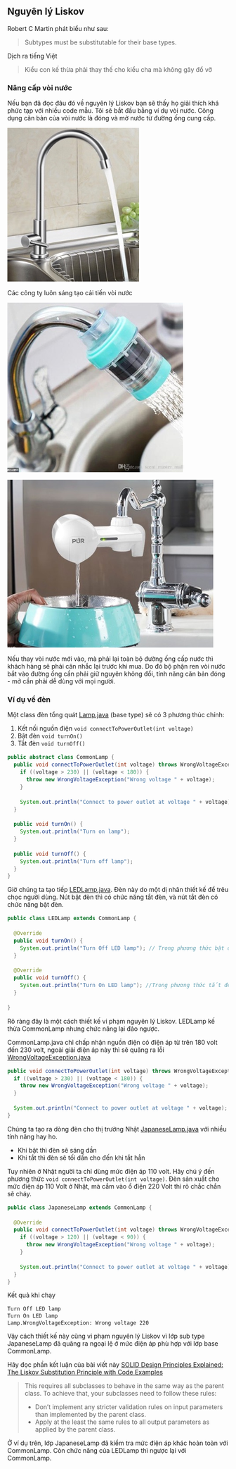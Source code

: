 ## Nguyên lý Liskov
Robert C Martin phát biểu như sau:
> Subtypes must be substitutable for their base types.

Dịch ra tiếng Việt

> Kiểu con kế thừa phải thay thế cho kiểu cha mà không gây đổ vỡ

### Nâng cấp vòi nước
Nếu bạn đã đọc đâu đó về nguyên lý Liskov bạn sẽ thấy họ giải thích khá phức tạp với nhiều code mẫu. Tôi sẽ bắt đầu bằng ví dụ vòi nước. Công dụng căn bản của vòi nước là đóng và mở nước từ đường ống cung cấp.

![](water_tap_1.jpg)

Các công ty luôn sáng tạo cải tiến vòi nước

![](water_tap_2.jpg)

![](water_tap_3.jpg)

Nếu thay vòi nước mới vào, mà phải lại toàn bộ đường ống cấp nước thì khách hàng sẽ phải cân nhắc lại trước khi mua. Do đó bộ phận ren vòi nước bắt vào đường ống cần phải giữ nguyên không đổi, tính năng căn bản đóng - mở cần phải dễ dùng với mọi người.

### Ví dụ về đèn

Một class đèn tổng quát [Lamp.java](Lamp/CommonLamp.java) (base type) sẽ có 3 phương thúc chính:
1. Kết nối nguồn điện ```void connectToPowerOutlet(int voltage)```
2. Bật đèn ```void turnOn()```
3. Tắt đèn ```void turnOff()```

```java
public abstract class CommonLamp {
  public void connectToPowerOutlet(int voltage) throws WrongVoltageException {
    if ((voltage > 230) || (voltage < 180)) {
      throw new WrongVoltageException("Wrong voltage " + voltage);    
    }

    System.out.println("Connect to power outlet at voltage " + voltage);
  }

  public void turnOn() {
    System.out.println("Turn on lamp");
  }

  public void turnOff() {
    System.out.println("Turn off lamp");
  }  
}
```

Giờ chúng ta tạo tiếp [LEDLamp.java](Lamp/LEDLamp.java). Đèn này do một dị nhân thiết kế để trêu chọc người dùng. Nút bật đèn thì có chức năng tắt đèn, và nút tắt đèn có chức năng bật đèn.
```java
public class LEDLamp extends CommonLamp {

  @Override
  public void turnOn() {
    System.out.println("Turn Off LED lamp"); // Trong phương thức bật đèn thì lại tắt đèn
  }

  @Override
  public void turnOff() {
    System.out.println("Turn On LED lamp"); //Trong phương thức tắt đèn thì lại bật đèn
  }
  
}
```
Rõ ràng đây là một cách thiết kế vi phạm nguyên lý Liskov. LEDLamp kế thừa CommonLamp nhưng chức năng lại đảo ngược.

CommonLamp.java chỉ chấp nhận nguồn điện có điện áp từ trên 180 volt đến 230 volt, ngoài giải điện áp này thì sẽ quăng ra lỗi [WrongVoltageException.java](Lamp/WrongVoltageException.java)

```java
public void connectToPowerOutlet(int voltage) throws WrongVoltageException {
  if ((voltage > 230) || (voltage < 180)) {
    throw new WrongVoltageException("Wrong voltage " + voltage);    
  }

  System.out.println("Connect to power outlet at voltage " + voltage);
}
```

Chúng ta tạo ra dòng đèn cho thị trường Nhật [JapaneseLamp.java](Lamp/JapaneseLamp.java) với nhiều tính năng hay ho.
- Khi bật thì đèn sẽ sáng dần
- Khi tắt thì đèn sẽ tối dần cho đến khi tắt hẳn

Tuy nhiên ở Nhật người ta chỉ dùng mức điện áp 110 volt. Hãy chú ý đến phương thức ```void connectToPowerOutlet(int voltage)```. 
Đèn sản xuất cho mức điện áp 110 Volt ở Nhật, mà cắm vào ổ điện 220 Volt thì rõ chắc chắn sẽ cháy.

```java
public class JapaneseLamp extends CommonLamp {

  @Override
  public void connectToPowerOutlet(int voltage) throws WrongVoltageException {
    if ((voltage > 120) || (voltage < 90)) {
      throw new WrongVoltageException("Wrong voltage " + voltage);    
    }

    System.out.println("Connect to power outlet at voltage " + voltage);
  }  
}
```
Kết quả khi chạy
```
Turn Off LED lamp
Turn On LED lamp
Lamp.WrongVoltageException: Wrong voltage 220
```

Vậy cách thiết kế này cũng vi phạm nguyên lý Liskov vì lớp sub type JapaneseLamp đã quăng ra ngoại lệ ở mức điện áp phù hợp với lớp base CommonLamp.

Hãy đọc phần kết luận của bài viết này [SOLID Design Principles Explained: The Liskov Substitution Principle with Code Examples](https://stackify.com/solid-design-liskov-substitution-principle/)

> This requires all subclasses to behave in the same way as the parent class. To achieve that, your subclasses need to follow these rules:
> - Don’t implement any stricter validation rules on input parameters than implemented by the parent class.
> - Apply at the least the same rules to all output parameters as applied by the parent class.

Ở ví dụ trên, lớp JapaneseLamp đã kiểm tra mức điện áp khác hoàn toàn với CommonLamp. Còn chức năng của LEDLamp thì ngược lại với CommonLamp.

 